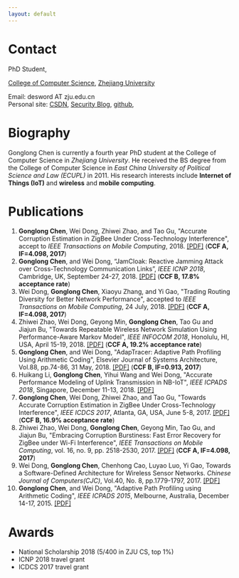 ```yaml
---
layout: default
---
```


# Contact
       

PhD Student,

[College of Computer Science](http://www.cs.zju.edu.cn/), [Zhejiang University](http://www.zju.edu.cn/)

Email:	desword AT zju.edu.cn  
Personal site:	[CSDN](https://blog.csdn.net/ls1160), [Security Blog](https://www.anquanke.com/member/122056), [github](https://github.com/desword),


# Biography

Gonglong Chen is currently a fourth year PhD student at the College of Computer Science in *Zhejiang University*. He received the BS degree from the College of Computer Science in *East China University of Political Science and Law (ECUPL)* in 2011. His research interests include **Internet of Things (IoT)** and **wireless** and **mobile computing**.

# Publications

1.  **Gonglong Chen**, Wei Dong, Zhiwei Zhao, and Tao Gu, "Accurate Corruption Estimation in ZigBee Under Cross-Technology Interference", accept to *IEEE Transactions on Mobile Computing*, 2018. [[PDF]](./#) (**CCF A, IF=4.098, 2017**)
1.  **Gonglong Chen**, and Wei Dong, “JamCloak: Reactive Jamming Attack over Cross-Technology Communication Links”, *IEEE ICNP 2018*, Cambridge, UK, September 24-27, 2018. [[PDF]](https://desword.github.io/paper/icnp18_jamcloak.pdf) (**CCF B, 17.8% acceptance rate**)
1.  Wei Dong, **Gonglong Chen**, Xiaoyu Zhang, and Yi Gao, "Trading Routing Diversity for Better Network Performance", accepted to *IEEE Transactions on Mobile Computing*, 24 July, 2018. [[PDF]](./#) (**CCF A, IF=4.098, 2017**)
1.  Zhiwei Zhao, Wei Dong, Geyong Min, **Gonglong Chen**, Tao Gu and Jiajun Bu, "Towards Repeatable Wireless Network Simulation Using Performance-Aware Markov Model", *IEEE INFOCOM 2018*, Honolulu, HI, USA, April 15-19, 2018. [[PDF]](https://desword.github.io/paper/Infocom18-zhao.pdf) (**CCF A, 19.2% acceptance rate**)
1.  **Gonglong Chen**, and Wei Dong, "AdapTracer: Adaptive Path Profiling Using Arithmetic Coding", Elsevier Journal of Systems Architecture, Vol.88, pp.74-86, 31 May, 2018. [[PDF]](https://desword.github.io/paper/jsa18_adaptracer.pdf) (**CCF B, IF=0.913, 2017**)
1.  Huikang Li, **Gonglong Chen**, Yihui Wang and Wei Dong, "Accurate Performance Modeling of Uplink Transmission in NB-IoT", *IEEE ICPADS 2018*, Singapore, December 11-13, 2018. [[PDF]](./#)
1.  **Gonglong Chen**, Wei Dong, Zhiwei Zhao, and Tao Gu, "Towards Accurate Corruption Estimation in ZigBee Under Cross-Technology Interference", *IEEE ICDCS 2017*, Atlanta, GA, USA, June 5-8, 2017. [[PDF]](https://desword.github.io/paper/icdcs17_AccuEst.pdf) (**CCF B, 16.9% acceptance rate**)
1.  Zhiwei Zhao, Wei Dong, **Gonglong Chen**, Geyong Min, Tao Gu, and Jiajun Bu, "Embracing Corruption Burstiness: Fast Error Recovery for ZigBee under Wi-Fi Interference", *IEEE Transactions on Mobile Computing*, vol. 16, no. 9, pp. 2518-2530, 2017. [[PDF]](https://desword.github.io/paper/tmc-2016-embracing.pdf) (**CCF A, IF=4.098, 2017**)
1.  Wei Dong, **Gonglong Chen**, Chenhong Cao, Luyao Luo, Yi Gao, Towards a Software-Defined Architecture for Wireless Sensor Networks. *Chinese Journal of Computers(CJC)*, Vol.40, No. 8, pp.1779-1797, 2017. [[PDF]](https://desword.github.io/paper/dw-20178782323.pdf)
1.  **Gonglong Chen**, and Wei Dong, "Adaptive Path Profiling using Arithmetic Coding", *IEEE ICPADS 2015*, Melbourne, Australia, December 14-17, 2015. [[PDF]](https://desword.github.io/paper/icpads15_adaptracer.pdf)

# Awards

*   National Scholarship 2018 (5/400 in ZJU CS, top 1%)
*   ICNP 2018 travel grant
*   ICDCS 2017 travel grant

